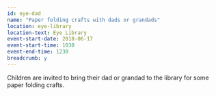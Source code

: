 ```yaml
---
id: eye-dad
name: "Paper folding crafts with dads or grandads"
location: eye-library
location-text: Eye Library
event-start-date: 2018-06-17
event-start-time: 1030
event-end-time: 1230
breadcrumb: y
---
```


Children are invited to bring their dad or grandad to the library for some paper folding crafts.
